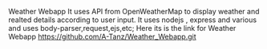Weather Webapp
It uses API from OpenWeatherMap to display weather and realted details according to user input.
It uses nodejs , express and various and uses body-parser,request,ejs,etc;
Here its is the link for Weather Webapp 
https://github.com/A-Tanz/Weather_Webapp.git
